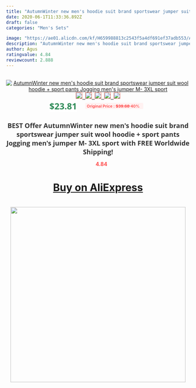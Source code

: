 ```yaml
---
title: "AutumnWinter new men's hoodie suit brand sportswear jumper suit wool hoodie + sport pants Jogging men's jumper M- 3XL sport"
date: 2020-06-1T11:33:36.892Z
draft: false
categories: "Men's Sets"

image: "https://ae01.alicdn.com/kf/H659988813c2543f5a4df691ef37adb553/Autumn-Winter-new-men-s-hoodie-suit-brand-sportswear-jumper-suit-wool-hoodie-sport-pants-Jogging.jpg"
description: "AutumnWinter new men's hoodie suit brand sportswear jumper suit wool hoodie + sport pants Jogging men's jumper M- 3XL sport"
author: Agus
ratingvalue: 4.84
reviewcount: 2.888
---
```

<br>
<div style="text-align: center;">
<a href="https://s.click.aliexpress.com/e/_9HNmzP" target="_blank" rel="nofollow noopener noreferrer"><img alt="AutumnWinter new men's hoodie suit brand sportswear jumper suit wool hoodie + sport pants Jogging men's jumper M- 3XL sport" class="magnifier-image" src="https://ae01.alicdn.com/kf/H659988813c2543f5a4df691ef37adb553/Autumn-Winter-new-men-s-hoodie-suit-brand-sportswear-jumper-suit-wool-hoodie-sport-pants-Jogging.jpg_640x640.jpg">
<br>
<img style="border:1px solid salmon" src="https://ae01.alicdn.com/kf/H659988813c2543f5a4df691ef37adb553/Autumn-Winter-new-men-s-hoodie-suit-brand-sportswear-jumper-suit-wool-hoodie-sport-pants-Jogging.jpg_120x120.jpg">&nbsp;&nbsp;<img style="border:1px solid salmon" src="https://ae01.alicdn.com/kf/H505a528ddfea4e93865cf9d50a18ac8aY/Autumn-Winter-new-men-s-hoodie-suit-brand-sportswear-jumper-suit-wool-hoodie-sport-pants-Jogging.jpg_120x120.jpg">&nbsp;&nbsp;<img style="border:1px solid salmon" src="https://ae01.alicdn.com/kf/He59e87ba076c4e0cb060b4c080fd2e41L/Autumn-Winter-new-men-s-hoodie-suit-brand-sportswear-jumper-suit-wool-hoodie-sport-pants-Jogging.jpg_120x120.jpg">&nbsp;&nbsp;<img style="border:1px solid salmon" src="https://ae01.alicdn.com/kf/Hf66b927e1f6d45949cbeb0d8830f6329M/Autumn-Winter-new-men-s-hoodie-suit-brand-sportswear-jumper-suit-wool-hoodie-sport-pants-Jogging.jpg_120x120.jpg">&nbsp;&nbsp;<img style="border:1px solid salmon" src="https://ae01.alicdn.com/kf/H70bc840f6baf4e1c89fb291614dd7bb6L/Autumn-Winter-new-men-s-hoodie-suit-brand-sportswear-jumper-suit-wool-hoodie-sport-pants-Jogging.jpg_120x120.jpg"></a></div><br0>
<div style="text-align: center;"><span style="background-color: white; border: 0px; box-sizing: border-box; color: seagreen; display: inline-block; font-family: &quot;open sans&quot; , &quot;arial&quot; , &quot;helvetica&quot; , sans-serif , &quot;heiti&quot;; font-size: 24px; font-stretch: inherit; font-weight: 700; line-height: inherit; margin: 0px 10px 0px 0px; padding: 0px; vertical-align: middle;">$23.81 </span>
<span style="background: rgb(255 , 241 , 241); border-radius: 3px; border: 0px; box-sizing: border-box; color: #ff4747; display: inline-block; font-family: inherit; font-size: 12px; font-stretch: inherit; font-style: inherit; font-variant: inherit; font-weight: 600; line-height: inherit; margin: 0px; padding: 2px 5px; transform: scale(0.9); vertical-align: middle;">Original Price : <b style="text-decoration: line-through;">$39.68 </b> 40%&nbsp;&nbsp;</span></div>
<h1 style="color: #333333; display: inline-block; font-family: &quot;open sans&quot; , &quot;arial&quot; , &quot;helvetica&quot; , sans-serif , &quot;heiti&quot;; font-size: 18px; font-stretch: inherit; font-weight: 700; text-align: center;">BEST Offer AutumnWinter new men's hoodie suit brand sportswear jumper suit wool hoodie + sport pants Jogging men's jumper M- 3XL sport with FREE Worldwide Shipping!</h1>
<div style="color: #ff4747; text-align: center;">
<img src="https://4.bp.blogspot.com/-M0ZcTcb-5uY/XleCXlxnR4I/AAAAAAAAAEc/OrjgMkXV1oMQFaCRZj5HQwOCBcu3w1FegCPcBGAYYCw/s1600/star.png" style="height: 15px;">&nbsp;<b>4.84</b></div>
<div class="button_cont" align="center"><a class="buynow_a" href="https://s.click.aliexpress.com/e/_9HNmzP" target="_blank" rel="nofollow noopener noreferrer"><H1>Buy on AliExpress</H1></a></div><br>
<div class="separator" style="clear: both; text-align: center;">
<img src="https://lh3.googleusercontent.com/-pTy5HemUv9M/XlePHvY0dAI/AAAAAAAAAE4/0nX5iRUoIWY8eMW9Dpxeirr157OZliDIgCLcBGAsYHQ/s1600/badge.gif" width="480">
</div>
